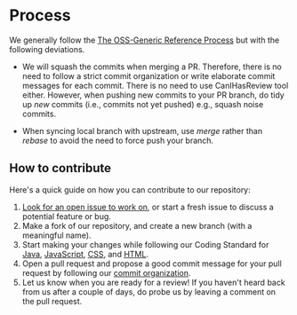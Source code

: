 # Process

We generally follow the  [The OSS-Generic Reference Process](https://oss-generic.github.io/process/) but with the following deviations.

* We will squash the commits when merging a PR. Therefore, there is no need to follow a strict commit organization or write elaborate commit messages for each commit. There is no need to use CanIHasReview tool either. However, when pushing new commits to your PR branch, do tidy up _new_ commits (i.e., commits not yet pushed) e.g., squash noise commits.

* When syncing local branch with upstream, use _merge_ rather than _rebase_ to avoid the need to force push your branch.

## How to contribute
Here's a quick guide on how you can contribute to our repository:
1. [Look for an open issue to work on](https://github.com/reposense/RepoSense/issues), or start a fresh issue to discuss a potential feature or bug.
2. Make a fork of our repository, and create a new branch (with a meaningful name).
3. Start making your changes while following our Coding Standard for
[Java](https://oss-generic.github.io/process/codingStandards/CodingStandard-Java.html),
[JavaScript](https://docs.google.com/document/d/1gZ6WG6HBTJYHAtVkz9kzi_SUuzfXqzO-SvFnLuag2xM/pub?embedded=true),
[CSS](https://oss-generic.github.io/process/codingStandards/CodingStandard-Css.html),
and [HTML](https://oss-generic.github.io/process/codingStandards/CodingStandard-Html.html).
4. Open a pull request and propose a good commit message for your pull request by following our [commit organization](https://oss-generic.github.io/process/docs/FormatsAndConventions.html#commit-message).
5. Let us know when you are ready for a review! If you haven't heard back from us after a couple of days, do probe us by leaving a comment on the pull request.
